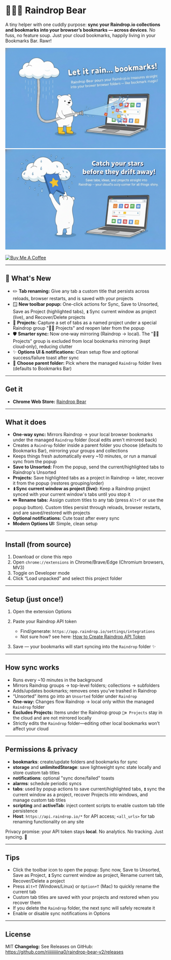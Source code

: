 # 🐻‍❄️💦 Raindrop Bear

A tiny helper with one cuddly purpose: **sync your Raindrop.io collections and bookmarks into your browser’s bookmarks — across devices**. No fuss, no feature soup. Just your cloud bookmarks, happily living in your Bookmarks Bar. Rawr!

![](./docs/raindrop_bear_1_raw_1280x800_text_1.png)
![](./docs/raindrop_bear_3_raw_1280x800_text_1.png)

<a href="https://buymeacoffee.com/riiiiiiiiiina" target="_blank"><img src="https://cdn.buymeacoffee.com/buttons/v2/default-blue.png" alt="Buy Me A Coffee" style="height: 60px !important;width: 217px !important;" ></a>

---

## 🚀 What's New

- ✏️ **Tab renaming:** Give any tab a custom title that persists across reloads, browser restarts, and is saved with your projects
- 🪟 **New toolbar popup:** One-click actions for Sync, Save to Unsorted, Save as Project (highlighted tabs), ⏫ Sync current window as project (live), and Recover/Delete projects
- 💾 **Projects:** Capture a set of tabs as a named project under a special Raindrop group "🐻‍❄️ Projects" and reopen later from the popup
- 🛡️ **Smarter sync:** Now one‑way mirroring (Raindrop → local). The "🐻‍❄️ Projects" group is excluded from local bookmarks mirroring (kept cloud‑only), reducing clutter
- ✨ **Options UI & notifications:** Clean setup flow and optional success/failure toast after sync
- 📂 **Choose parent folder:** Pick where the managed `Raindrop` folder lives (defaults to Bookmarks Bar)

---

## Get it

- **Chrome Web Store:** [Raindrop Bear](https://chromewebstore.google.com/detail/raindrop-bear/gkcgbmlbjcdmnifhcmfgkafekaohjcof)

---

## What it does

- **One‑way sync:** Mirrors Raindrop → your local browser bookmarks under the managed `Raindrop` folder (local edits aren't mirrored back)
- Creates a `Raindrop` folder inside a parent folder you choose (defaults to Bookmarks Bar), mirroring your groups and collections
- Keeps things fresh automatically every \~10 minutes, or run a manual sync from the popup
- **Save to Unsorted:** From the popup, send the current/highlighted tabs to Raindrop's Unsorted
- **Projects:** Save highlighted tabs as a project in Raindrop → later, recover it from the popup (restores grouping/order)
- **⏫ Sync current window as project (live):** Keep a Raindrop project synced with your current window's tabs until you stop it
- **✏️ Rename tabs:** Assign custom titles to any tab (press `Alt+T` or use the popup button). Custom titles persist through reloads, browser restarts, and are saved/restored with projects
- **Optional notifications:** Cute toast after every sync
- **Modern Options UI:** Simple, clean setup

---

## Install (from source)

1. Download or clone this repo
2. Open `chrome://extensions` in Chrome/Brave/Edge (Chromium browsers, MV3)
3. Toggle on Developer mode
4. Click “Load unpacked” and select this project folder

---

## Setup (just once!)

1. Open the extension Options
2. Paste your Raindrop API token

   - Find/generate: `https://app.raindrop.io/settings/integrations`
   - Not sure how? see here: [How to Create Raindrop API Token](https://triiii.notion.site/How-to-Create-Raindrop-API-Token-2627aa7407c180619342c799d5377949)

3. Save — your bookmarks will start syncing into the `Raindrop` folder ✨

---

## How sync works

- Runs every \~10 minutes in the background
- Mirrors Raindrop groups → top-level folders; collections → subfolders
- Adds/updates bookmarks; removes ones you’ve trashed in Raindrop
- “Unsorted” items go into an `Unsorted` folder under `Raindrop`
- **One‑way:** Changes flow Raindrop → local only within the managed `Raindrop` folder
- **Excludes Projects:** Items under the Raindrop group `🐻‍❄️ Projects` stay in the cloud and are not mirrored locally
- Strictly edits the `Raindrop` folder—editing other local bookmarks won’t affect your cloud

---

## Permissions & privacy

- **bookmarks**: create/update folders and bookmarks for sync
- **storage** and **unlimitedStorage**: save lightweight sync state locally and store custom tab titles
- **notifications**: optional "sync done/failed" toasts
- **alarms**: schedule periodic syncs
- **tabs**: used by popup actions to save current/highlighted tabs, ⏫ sync the current window as a project, recover Projects into windows, and manage custom tab titles
- **scripting** and **activeTab**: inject content scripts to enable custom tab title persistence
- **Host**: `https://api.raindrop.io/*` for API access; `<all_urls>` for tab renaming functionality on any site

Privacy promise: your API token stays **local**. No analytics. No tracking. Just syncing. 💙

---

## Tips

- Click the toolbar icon to open the popup: Sync now, Save to Unsorted, Save as Project, ⏫ Sync current window as project, Rename current tab, Recover/Delete a project
- Press `Alt+T` (Windows/Linux) or `Option+T` (Mac) to quickly rename the current tab
- Custom tab titles are saved with your projects and restored when you recover them
- If you delete the `Raindrop` folder, the next sync will safely recreate it
- Enable or disable sync notifications in Options

---

## License

MIT
**Changelog:**
See Releases on GitHub: https://github.com/riiiiiiiiiina0/raindrop-bear-v2/releases
